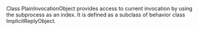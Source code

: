 Class PlainInvocationObject provides access to current invocation by using the subprocess as an index.
It is defined as a subclass of behavior class ImplicitReplyObject.